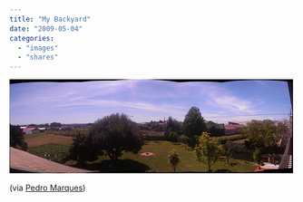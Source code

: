 ```yaml
---
title: "My Backyard"
date: "2009-05-04"
categories: 
  - "images"
  - "shares"
---
```


![](images/4wnP83SaFn2q9w8e6LtAyziOo1_500.jpg)

(via [Pedro Marques](http://flickr.com/photos/pedromarques))
